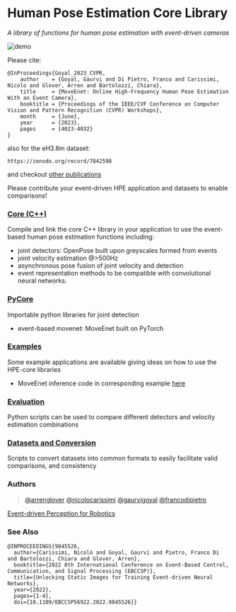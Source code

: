 # Human Pose Estimation Core Library
_A library of functions for human pose estimation with event-driven cameras_

![demo](https://user-images.githubusercontent.com/9265237/216939617-703fc4ef-b4b9-4cbc-aab8-a87c04822be2.gif)

Please cite:
```
@InProceedings{Goyal_2023_CVPR,
    author    = {Goyal, Gaurvi and Di Pietro, Franco and Carissimi, Nicolo and Glover, Arren and Bartolozzi, Chiara},
    title     = {MoveEnet: Online High-Frequency Human Pose Estimation With an Event Camera},
    booktitle = {Proceedings of the IEEE/CVF Conference on Computer Vision and Pattern Recognition (CVPR) Workshops},
    month     = {June},
    year      = {2023},
    pages     = {4023-4032}
}
```
also for the eH3.6m dataset:
```
https://zenodo.org/record/7842598
```
and checkout [other publications](#see-also)

Please contribute your event-driven HPE application and datasets to enable comparisons!

### [Core (C++)](https://github.com/event-driven-robotics/hpe-core/tree/main/core)

Compile and link the core C++ library in your application to use the event-based human pose estimation functions including:
* joint detectors: OpenPose built upon greyscales formed from events
* joint velocity estimation @>500Hz
* asynchronous pose fusion of joint velocity and detection
* event representation methods to be compatible with convolutional neural networks.

### [PyCore](https://github.com/event-driven-robotics/hpe-core/tree/main/pycore)

Importable python libraries for joint detection
* event-based movenet: MoveEnet built on PyTorch

### [Examples](https://github.com/event-driven-robotics/hpe-core/tree/main/example)

Some example applications are available giving ideas on how to use the HPE-core libraries
- MoveEnet inference code in corresponding example [here](https://github.com/event-driven-robotics/hpe-core/tree/main/example/movenet)

### [Evaluation](https://github.com/event-driven-robotics/hpe-core/tree/main/evaluation)

Python scripts can be used to compare different detectors and velocity estimation combinations

### [Datasets and Conversion](https://github.com/event-driven-robotics/hpe-core/tree/main/datasets)

Scripts to convert datasets into common formats to easily facilitate valid comparisons, and consistency

### Authors

> [@arrenglover](https://www.linkedin.com/in/arren-glover/)
> [@nicolocarissimi](https://www.linkedin.com/in/nicolocarissimi/)
> [@gaurvigoyal](https://www.linkedin.com/in/gaurvigoyal/)
> [@francodipietro](https://www.linkedin.com/in/francodipietrophd/)

[Event-driven Perception for Robotics](https://www.edpr.iit.it/research)

### See Also

```
@INPROCEEDINGS{9845526,
  author={Carissimi, Nicolò and Goyal, Gaurvi and Pietro, Franco Di and Bartolozzi, Chiara and Glover, Arren},
  booktitle={2022 8th International Conference on Event-Based Control, Communication, and Signal Processing (EBCCSP)}, 
  title={Unlocking Static Images for Training Event-driven Neural Networks}, 
  year={2022},
  pages={1-4},
  doi={10.1109/EBCCSP56922.2022.9845526}}
```
